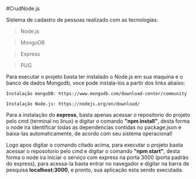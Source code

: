 #CrudNode.js

Sistema de cadastro de pessoas realizado com as tecnologias: 

>Node.js

>MongoDB

>Express

>PUG

Para executar o projeto basta ter instalado o Node.js em sua maquina e o banco de dados Mongodb, voce pode instala-los a partir dos links abaixo: 

```
Instalação mongoDB: https://www.mongodb.com/download-center/community

Instalação Node.js: https://nodejs.org/en/download/

```
Para a instalação do **express**, basta apenas acessar o repositorio do projeto pelo cmd (terminal no linux) e digitar o comando **"npm install"**, desta forma o node ira identificar todas as dependencias contidas no package.json e baixa-las automaticamente, de acordo com seu sistema operacional!

Logo apos digitar o comando citado acima, para executar o projeto basta acessar o reposotorio pelo cmd e digitar o comando **"npm start"**, desta forma o node ira iniciar o serviço com express na porta 3000 (porta padrão do express), para acessa-la basta entrar no navegador e digitar na barra de pesquisa **localhost:3000**, e pronto, sua aplicação esta sendo executada.
